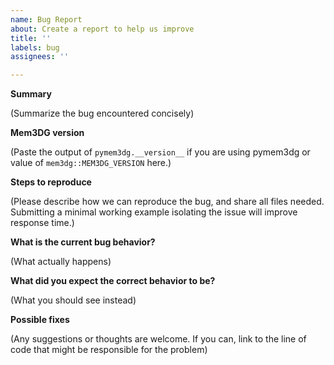 ```yaml
---
name: Bug Report
about: Create a report to help us improve
title: ''
labels: bug
assignees: ''

---
```


**Summary**

(Summarize the bug encountered concisely)

**Mem3DG version**

(Paste the output of `pymem3dg.__version__` if you are using pymem3dg or value of `mem3dg::MEM3DG_VERSION` here.)

**Steps to reproduce**

(Please describe how we can reproduce the bug, and share all files needed. Submitting a minimal working example isolating the issue will improve response time.)

**What is the current bug behavior?**

(What actually happens)

**What did you expect the correct behavior to be?**

(What you should see instead)

**Possible fixes**

(Any suggestions or thoughts are welcome. If you can, link to the line of code that might be responsible for the problem)
